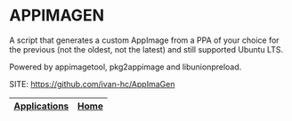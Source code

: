 # APPIMAGEN
 
 A script that generates a custom AppImage from a PPA of your choice for the previous (not the oldest, not the latest) and still supported Ubuntu LTS.
 
 Powered by appimagetool, pkg2appimage and libunionpreload.
 
 SITE: https://github.com/ivan-hc/AppImaGen

 | [Applications](https://portable-linux-apps.github.io/apps.html) | [Home](https://portable-linux-apps.github.io)
 | --- | --- |

